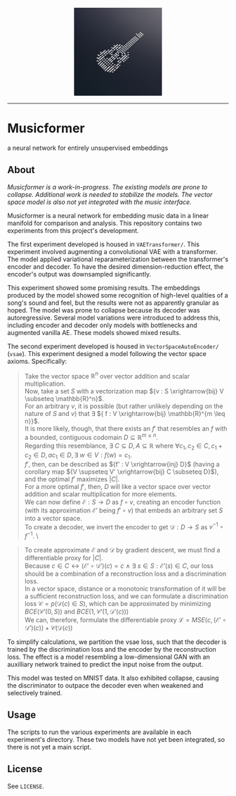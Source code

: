 <p align="center"><img src="https://github.com/nathanbronson/Musicformer/blob/main/logo.jpg?raw=true" alt="logo" width="200"/></p>

_____
# Musicformer
a neural network for entirely unsupervised embeddings

## About
*Musicformer is a work-in-progress. The existing models are prone to collapse. Additional work is needed to stabilize the models. The vector space model is also not yet integrated with the music interface.*

Musicformer is a neural network for embedding music data in a linear manifold for comparison and analysis. This repository contains two experiments from this project's development.

The first experiment developed is housed in `VAETransformer/`. This experiment involved augmenting a convolutional VAE with a transformer. The model applied variational reparameterization between the transformer's encoder and decoder. To have the desired dimension-reduction effect, the encoder's output was downsampled significantly.

This experiment showed some promising results. The embeddings produced by the model showed some recognition of high-level qualities of a song's sound and feel, but the results were not as apparently granular as hoped. The model was prone to collapse because its decoder was autoregressive. Several model variations were introduced to address this, including encoder and decoder only models with bottlenecks and augmented vanilla AE. These models showed mixed results.

The second experiment developed is housed in `VectorSpaceAutoEncoder/` (`vsae`). This experiment designed a model following the vector space axioms. Specifically:
> Take the vector space ${\mathbb{R}^n}$ over vector addition and scalar multiplication. \
Now, take a set ${S}$ with a vectorization map ${v : S \xrightarrow{bij} V \subseteq \mathbb{R}^n}$. \
For an arbitrary ${v}$, 
it is possible (but rather unlikely depending on the nature of ${S}$ and ${v}$) that ${\exists}$ ${ f : V \xrightarrow{bij} \mathbb{R}^{m \leq n}}$. \
It is more likely, though, that there exists an ${f'}$ that resembles an ${f}$ with a bounded, contiguous codomain ${D \subseteq \mathbb{R}^{m \leq n}}$. \
Regarding this resemblance, ${\exists}$ ${C \subseteq D, A \subseteq \mathbb{R}}$ where ${\forall c_1, c_2 \in C, c_1 + c_2 \in D, a c_1 \in D, \exists}$ ${w \in V : f(w) = c_1}$. \
${f'}$, then, can be described as ${f' : V \xrightarrow{inj} D}$ (having a corollary map ${V \supseteq V' \xrightarrow{bij} C \subseteq D}$), and the optimal ${f'}$ maximizes ${|C|}$. \
For a more optimal ${f'}$, then, ${D}$ will like a vector space over vector addition and scalar multiplication for more elements. \
We can now define ${\mathcal{E} : S \rightarrow D}$ as ${f \circ v}$, creating an encoder function (with its approximation ${\mathcal{E}'}$ being ${f' \circ v}$) that embeds an arbitrary set ${S}$ into a vector space. \
To create a decoder, we invert the encoder to get ${\mathcal{D} : D \rightarrow S}$ as ${v^{-1} \circ f^{-1}}$. \

> To create approximate ${\mathcal{E}}$ and ${\mathcal{D}}$ by gradient descent, we must find a differentiable proxy for ${|C|}$. \
Because ${c \in C \longleftrightarrow (\mathcal{E}' \circ \mathcal{D}')(c) = c}$ ${\land}$ ${\exists}$ ${s \in S : \mathcal{E}'(s) \in C}$, our loss should be a combination of a reconstruction loss and a discrimination loss. \
In a vector space, distance or a monotonic transformation of it will be a sufficient reconstruction loss, and we can formulate a discrimination loss ${\mathcal{C} = p(\mathcal{D}(c) \in S)}$, which can be approximated by minimizing ${BCE(\mathcal{C}'(0, S))}$ and ${BCE(1, \mathcal{C}'(1, \mathcal{D}'(c)))}$\
We can, therefore, formulate the differentiable proxy ${\mathcal{L} = MSE(c, (\mathcal{E}' \circ \mathcal{D}')(c)) + \mathcal{C}(\mathcal{D}(c))}$

To simplify calculations, we partition the vsae loss, such that the decoder is trained by the discrimination loss and the encoder by the reconstruction loss. The effect is a model resembling a low-dimensional GAN with an auxilliary network trained to predict the input noise from the output.

This model was tested on MNIST data. It also exhibited collapse, causing the discriminator to outpace the decoder even when weakened and selectively trained.

## Usage
The scripts to run the various experiments are available in each experiment's directory. These two models have not yet been integrated, so there is not yet a main script.

## License
See `LICENSE`.
